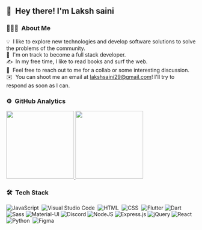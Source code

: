 <!-- ![Laksh Saini Banner](https://i.ibb.co/G2cbz0N/Light-Purple-and-White-Fashion-Back-to-Business-Landscape-Banner.jpg) -->

<!-- <img alt="Night Coding" src="https://raw.githubusercontent.com/ABSphreak/ABSphreak/master/gifs/Hi.gif" width='40' align="left"/><h2>Hey there! I'm Laksh Saini</h2> -->

## 👋 &nbsp;Hey there! I'm Laksh saini

### 👨🏻‍💻 &nbsp;About Me

💡 &nbsp;I like to explore new technologies and develop software solutions to solve the problems of the community.\
🌱 &nbsp;I'm on track to become a full stack developer.\
✍️ &nbsp;In my free time, I like to read books and surf the web.\
💬 &nbsp;Feel free to reach out to me for a collab or some interesting discussion.\
✉️ &nbsp;You can shoot me an email at lakshsaini29@gmail.com! I'll try to respond as soon as I can.
<!-- 📄 &nbsp;Please have a look at my [Résumé](https://www.adityavsingh.com/resume.html) for more details about me. I'm open to feedback and suggestions! -->

<!-- <img alt="Night Coding" src="https://img.freepik.com/free-vector/blue-wave-transparent-elegant-background_1055-7034.jpg?size=338&ext=jpg" align="right"/> -->

### ⚙️ &nbsp;GitHub Analytics

<p align="left">
<a href="https://github.com/laksh-saini">
  <img height="180em" src="https://github-readme-stats-eight-theta.vercel.app/api?username=laksh-saini&show_icons=true&theme=algolia&include_all_commits=true&count_private=true"/>
  <img height="180em" src="https://github-readme-stats-eight-theta.vercel.app/api/top-langs/?username=laksh-saini&layout=compact&langs_count=8&theme=algolia"/>
</a>
</p>


### 🛠 &nbsp;Tech Stack


![JavaScript](https://img.shields.io/badge/JavaScript-F7DF1E?style=for-the-badge&logo=javascript&logoColor=black)&nbsp;
![Visual Studio Code](https://img.shields.io/badge/Visual_Studio_Code-0078D4?style=for-the-badge&logo=visual%20studio%20code&logoColor=white)&nbsp;
![HTML](https://img.shields.io/badge/HTML-239120?style=for-the-badge&logo=html5&logoColor=white)&nbsp;
![CSS](https://img.shields.io/badge/CSS-239120?&style=for-the-badge&logo=css3&logoColor=white)&nbsp;
![Flutter](https://img.shields.io/badge/Flutter-02569B?style=for-the-badge&logo=flutter&logoColor=white)
![Dart](https://img.shields.io/badge/Dart-0175C2?style=for-the-badge&logo=dart&logoColor=white)
![Sass](https://img.shields.io/badge/Sass-CC6699?style=for-the-badge&logo=sass&logoColor=white)
![Material-UI](https://img.shields.io/badge/Material--UI-0081CB?style=for-the-badge&logo=material-ui&logoColor=white)
![Discord](https://img.shields.io/badge/Discord-7289DA?style=for-the-badge&logo=discord&logoColor=white)
![NodeJS](https://img.shields.io/badge/node.js-6DA55F?style=for-the-badge&logo=node.js&logoColor=white)
![Express.js](https://img.shields.io/badge/express.js-%23404d59.svg?style=for-the-badge&logo=express&logoColor=%2361DAFB)
![jQuery](https://img.shields.io/badge/jquery-%230769AD.svg?style=for-the-badge&logo=jquery&logoColor=white)
![React](https://img.shields.io/badge/react-%2320232a.svg?style=for-the-badge&logo=react&logoColor=%2361DAFB)
![Python](https://img.shields.io/badge/Python-3776AB?style=for-the-badge&logo=python&logoColor=white)&nbsp;
![Figma](https://img.shields.io/badge/figma-%23F24E1E.svg?style=for-the-badge&logo=figma&logoColor=white)

<!-- ![Java](https://img.shields.io/badge/-Java-05122A?style=flat&logo=Java&logoColor=FFA518)&nbsp; -->
<!-- ![C](https://img.shields.io/badge/-C-05122A?style=flat&logo=C&logoColor=A8B9CC)&nbsp;
![C++](https://img.shields.io/badge/-C++-05122A?style=flat&logo=C%2B%2B&logoColor=00599C)&nbsp;
![R (Statistics)](https://img.shields.io/badge/-R-05122A?style=flat&logo=R&logoColor=276DC3)\ -->
<!-- ![React](https://img.shields.io/badge/-React-05122A?style=flat&logo=react)&nbsp;
![Django](https://img.shields.io/badge/-Django-05122A?style=flat&logo=django&logoColor=092E20)&nbsp;
![Flask](https://img.shields.io/badge/-Flask-05122A?style=flat&logo=flask)&nbsp; -->

</p>

